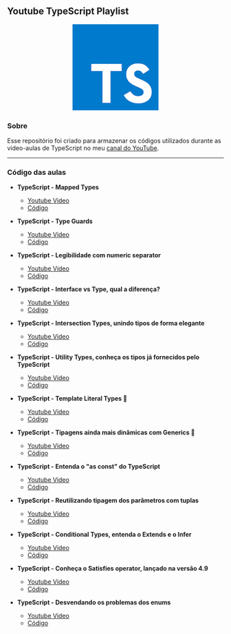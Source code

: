 ## Youtube TypeScript Playlist

<p align="center">
  <img src="typescript.png" />
</p>

### Sobre

Esse repositório foi criado para armazenar os códigos utilizados durante as video-aulas de TypeScript no meu [canal do YouTube](https://www.youtube.com/channel/UCsxY6tVQED5YBALHpHLuXQw).

---

### Código das aulas

- **TypeScript - Mapped Types**

  - [Youtube Video](https://www.youtube.com/watch?v=l2a7xc7t1ko)
  - [Código](/videos/1-mapped-types.md)

- **TypeScript - Type Guards**

  - [Youtube Video](https://www.youtube.com/watch?v=QK_45Wf9tmI)
  - [Código](/videos/2-type-guards.md)

- **TypeScript - Legibilidade com numeric separator**

  - [Youtube Video](https://www.youtube.com/watch?v=wJASN8vfNNo)
  - [Código](/videos/3-numeric-separator.md)

- **TypeScript - Interface vs Type, qual a diferença?**

  - [Youtube Video](https://youtu.be/s9qgTlpYDuA)
  - [Código](/videos/4-interface-vs-type.md)

- **TypeScript - Intersection Types, unindo tipos de forma elegante**

  - [Youtube Video](https://youtu.be/yyOJbrlo0X8)
  - [Código](/videos/5-intersection-types.md)

- **TypeScript - Utility Types, conheça os tipos já fornecidos pelo TypeScript**
  - [Youtube Video](https://youtu.be/7LEMi8KWlWA)
  - [Código](/videos/6-utility-types.md)

- **TypeScript - Template Literal Types 🤯**
  - [Youtube Video](https://youtu.be/MfGr76ysLYY)
  - [Código](/videos/7-template-literal-types.md)

- **TypeScript - Tipagens ainda mais dinâmicas com Generics 🤯**
  - [Youtube Video](https://youtu.be/pXWCIMtwW6I)
  - [Código](/videos/8-generics.md)

- **TypeScript - Entenda o "as const" do TypeScript**
  - [Youtube Video](https://youtu.be/HBc_fZ25MoQ)
  - [Código](/videos/9-const-assertion.md)

- **TypeScript - Reutilizando tipagem dos parâmetros com tuplas**
  - [Youtube Video](https://youtu.be/eZnGtLStgJ8)
  - [Código](/videos/10-tuple-as-rest-parameters.md)

- **TypeScript - Conditional Types, entenda o Extends e o Infer**
  - [Youtube Video](https://youtu.be/C3dUq1qr468)
  - [Código](/videos/11-conditional-types.md)

- **TypeScript - Conheça o Satisfies operator, lançado na versão 4.9**
  - [Youtube Video](https://youtu.be/LH1n_PpoXJE)
  - [Código](/videos/12-satisfies.md)

- **TypeScript - Desvendando os problemas dos enums**
  - [Youtube Video](https://youtu.be/8XZSNATeKkI)
  - [Código](/videos/13-enums.md)
  